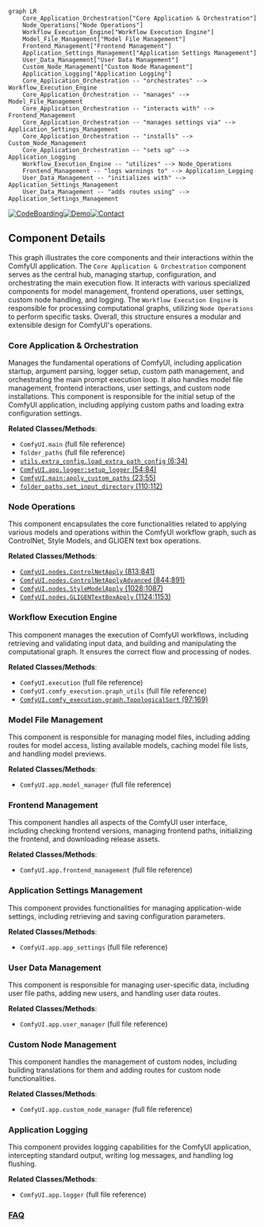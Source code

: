 ```mermaid
graph LR
    Core_Application_Orchestration["Core Application & Orchestration"]
    Node_Operations["Node Operations"]
    Workflow_Execution_Engine["Workflow Execution Engine"]
    Model_File_Management["Model File Management"]
    Frontend_Management["Frontend Management"]
    Application_Settings_Management["Application Settings Management"]
    User_Data_Management["User Data Management"]
    Custom_Node_Management["Custom Node Management"]
    Application_Logging["Application Logging"]
    Core_Application_Orchestration -- "orchestrates" --> Workflow_Execution_Engine
    Core_Application_Orchestration -- "manages" --> Model_File_Management
    Core_Application_Orchestration -- "interacts with" --> Frontend_Management
    Core_Application_Orchestration -- "manages settings via" --> Application_Settings_Management
    Core_Application_Orchestration -- "installs" --> Custom_Node_Management
    Core_Application_Orchestration -- "sets up" --> Application_Logging
    Workflow_Execution_Engine -- "utilizes" --> Node_Operations
    Frontend_Management -- "logs warnings to" --> Application_Logging
    User_Data_Management -- "initializes with" --> Application_Settings_Management
    User_Data_Management -- "adds routes using" --> Application_Settings_Management
```
[![CodeBoarding](https://img.shields.io/badge/Generated%20by-CodeBoarding-9cf?style=flat-square)](https://github.com/CodeBoarding/GeneratedOnBoardings)[![Demo](https://img.shields.io/badge/Try%20our-Demo-blue?style=flat-square)](https://www.codeboarding.org/demo)[![Contact](https://img.shields.io/badge/Contact%20us%20-%20contact@codeboarding.org-lightgrey?style=flat-square)](mailto:contact@codeboarding.org)

## Component Details

This graph illustrates the core components and their interactions within the ComfyUI application. The `Core Application & Orchestration` component serves as the central hub, managing startup, configuration, and orchestrating the main execution flow. It interacts with various specialized components for model management, frontend operations, user settings, custom node handling, and logging. The `Workflow Execution Engine` is responsible for processing computational graphs, utilizing `Node Operations` to perform specific tasks. Overall, this structure ensures a modular and extensible design for ComfyUI's operations.

### Core Application & Orchestration
Manages the fundamental operations of ComfyUI, including application startup, argument parsing, logger setup, custom path management, and orchestrating the main prompt execution loop. It also handles model file management, frontend interactions, user settings, and custom node installations. This component is responsible for the initial setup of the ComfyUI application, including applying custom paths and loading extra configuration settings.


**Related Classes/Methods**:

- `ComfyUI.main` (full file reference)
- `folder_paths` (full file reference)
- <a href="https://github.com/comfyanonymous/ComfyUI/blob/master/utils/extra_config.py#L6-L34" target="_blank" rel="noopener noreferrer">`utils.extra_config.load_extra_path_config` (6:34)</a>
- <a href="https://github.com/comfyanonymous/ComfyUI/blob/master/app/logger.py#L54-L84" target="_blank" rel="noopener noreferrer">`ComfyUI.app.logger:setup_logger` (54:84)</a>
- <a href="https://github.com/comfyanonymous/ComfyUI/blob/master/main.py#L23-L55" target="_blank" rel="noopener noreferrer">`ComfyUI.main:apply_custom_paths` (23:55)</a>
- <a href="https://github.com/comfyanonymous/ComfyUI/blob/master/folder_paths.py#L110-L112" target="_blank" rel="noopener noreferrer">`folder_paths.set_input_directory` (110:112)</a>


### Node Operations
This component encapsulates the core functionalities related to applying various models and operations within the ComfyUI workflow graph, such as ControlNet, Style Models, and GLIGEN text box operations.


**Related Classes/Methods**:

- <a href="https://github.com/comfyanonymous/ComfyUI/blob/master/nodes.py#L813-L841" target="_blank" rel="noopener noreferrer">`ComfyUI.nodes.ControlNetApply` (813:841)</a>
- <a href="https://github.com/comfyanonymous/ComfyUI/blob/master/nodes.py#L844-L891" target="_blank" rel="noopener noreferrer">`ComfyUI.nodes.ControlNetApplyAdvanced` (844:891)</a>
- <a href="https://github.com/comfyanonymous/ComfyUI/blob/master/nodes.py#L1028-L1087" target="_blank" rel="noopener noreferrer">`ComfyUI.nodes.StyleModelApply` (1028:1087)</a>
- <a href="https://github.com/comfyanonymous/ComfyUI/blob/master/nodes.py#L1124-L1153" target="_blank" rel="noopener noreferrer">`ComfyUI.nodes.GLIGENTextBoxApply` (1124:1153)</a>


### Workflow Execution Engine
This component manages the execution of ComfyUI workflows, including retrieving and validating input data, and building and manipulating the computational graph. It ensures the correct flow and processing of nodes.


**Related Classes/Methods**:

- `ComfyUI.execution` (full file reference)
- `ComfyUI.comfy_execution.graph_utils` (full file reference)
- <a href="https://github.com/comfyanonymous/ComfyUI/blob/master/comfy_execution/graph.py#L97-L169" target="_blank" rel="noopener noreferrer">`ComfyUI.comfy_execution.graph.TopologicalSort` (97:169)</a>


### Model File Management
This component is responsible for managing model files, including adding routes for model access, listing available models, caching model file lists, and handling model previews.


**Related Classes/Methods**:

- `ComfyUI.app.model_manager` (full file reference)


### Frontend Management
This component handles all aspects of the ComfyUI user interface, including checking frontend versions, managing frontend paths, initializing the frontend, and downloading release assets.


**Related Classes/Methods**:

- `ComfyUI.app.frontend_management` (full file reference)


### Application Settings Management
This component provides functionalities for managing application-wide settings, including retrieving and saving configuration parameters.


**Related Classes/Methods**:

- `ComfyUI.app.app_settings` (full file reference)


### User Data Management
This component is responsible for managing user-specific data, including user file paths, adding new users, and handling user data routes.


**Related Classes/Methods**:

- `ComfyUI.app.user_manager` (full file reference)


### Custom Node Management
This component handles the management of custom nodes, including building translations for them and adding routes for custom node functionalities.


**Related Classes/Methods**:

- `ComfyUI.app.custom_node_manager` (full file reference)


### Application Logging
This component provides logging capabilities for the ComfyUI application, intercepting standard output, writing log messages, and handling log flushing.


**Related Classes/Methods**:

- `ComfyUI.app.logger` (full file reference)




### [FAQ](https://github.com/CodeBoarding/GeneratedOnBoardings/tree/main?tab=readme-ov-file#faq)